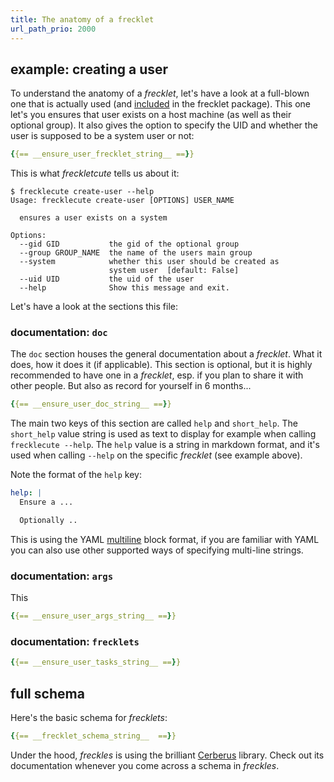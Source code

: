 ```yaml
---
title: The anatomy of a frecklet
url_path_prio: 2000
---
```


## example: creating a user

To understand the anatomy of a *frecklet*, let's have a look at a full-blown one that is actually used (and [included](https://gitlab.com/freckles-io/frecklets-nsbl/blob/develop/system/users/create-user.frecklet) in the frecklet package). This one let's you ensures that user exists on a host machine (as well as their optional group). It also gives the option to specify the UID and whether the user is supposed to be a system user or not:

```yaml
{{== __ensure_user_frecklet_string__ ==}}
```

This is what *freckletcute* tells us about it:

```
$ frecklecute create-user --help
Usage: frecklecute create-user [OPTIONS] USER_NAME

  ensures a user exists on a system

Options:
  --gid GID           the gid of the optional group
  --group GROUP_NAME  the name of the users main group
  --system            whether this user should be created as
                      system user  [default: False]
  --uid UID           the uid of the user
  --help              Show this message and exit.
```

Let's have a look at the sections this file:

### documentation: ``doc``

The ``doc`` section houses the general documentation about a *frecklet*. What it does, how it does it (if applicable). This section is optional, but it is highly recommended to have one in a *frecklet*, esp. if you plan to share it with other people. But also as record for yourself in 6 months...

``` yaml
{{== __ensure_user_doc_string__ ==}}
```

The main two keys of this section are called ``help`` and ``short_help``. The ``short_help`` value string is used as text to display
for example when calling ``frecklecute --help``. The ``help`` value is a string in markdown format, and it's used when calling ``--help`` on the specific *frecklet* (see example above).

Note the format of the ``help`` key:

``` yaml
help: |
  Ensure a ...

  Optionally ..
```

This is using the YAML [multiline](https://til.hashrocket.com/posts/d7c96e2ee7-multiline-strings-in-yaml) block format,
if you are familiar with YAML you can also use other supported ways of specifying multi-line strings.

### documentation: ``args``

This

``` yaml
{{== __ensure_user_args_string__ ==}}
```

### documentation: ``frecklets``

``` yaml
{{== __ensure_user_tasks_string__ ==}}
```

## full schema

Here's the basic schema for *frecklets*:

```yaml
{{== __frecklet_schema_string__  ==}}
```

Under the hood, *freckles* is using the brilliant [Cerberus](http://docs.python-cerberus.org/en/stable/) library. Check out its documentation whenever you come across a schema in *freckles*.
